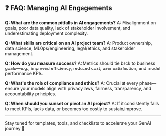 ## ❓ FAQ: Managing AI Engagements

**Q: What are the common pitfalls in AI engagements?**
A: Misalignment on goals, poor data quality, lack of stakeholder involvement, and underestimating deployment complexity.

**Q: What skills are critical on an AI project team?**
A: Product ownership, data science, MLOps/engineering, legal/ethics, and stakeholder management.

**Q: How do you measure success?**
A: Metrics should tie back to business goals—e.g., improved efficiency, reduced cost, user satisfaction, and model performance KPIs.

**Q: What's the role of compliance and ethics?**
A: Crucial at every phase—ensure your models align with privacy laws, fairness, transparency, and accountability principles.

**Q: When should you sunset or pivot an AI project?**
A: If it consistently fails to meet KPIs, lacks data, or becomes too costly to sustain/improve.

---

Stay tuned for templates, tools, and checklists to accelerate your GenAI journey 🚀

